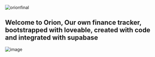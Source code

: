 ![orionfinal](https://github.com/user-attachments/assets/d26bd305-b245-40fb-8e20-a426638a68b3)

## Welcome to Orion, Our own finance tracker, bootstrapped with loveable, created with code and integrated with supabase

![image](https://github.com/user-attachments/assets/256de6fc-14bc-4e62-b6f8-d2ae5877456b)
